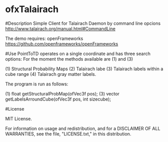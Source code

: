 ofxTalairach
========

#Description
Simple Client for Talairach Daemon by command line opcions
http://www.talairach.org/manual.html#CommandLine

The demo requires: 
openFrameworks https://github.com/openframeworks/openFrameworks 

#Use
PointToTD operates on a single coordinate and has three search options:
For the moment the methods available are (1) and (3)

(1) Structural Probability Maps
(2) Talairach labe
(3) Talairach labels within a cube range
(4) Talairach gray matter labels. 

The program is run as follows:

(1) float getStructuralProbMap(ofVec3f pos);
(3) vector<string> getLabelsArroundCube(ofVec3f pos, int sizecube);


#License

MIT License.

For information on usage and redistribution, and for a DISCLAIMER OF ALL
WARRANTIES, see the file, "LICENSE.txt," in this distribution.


